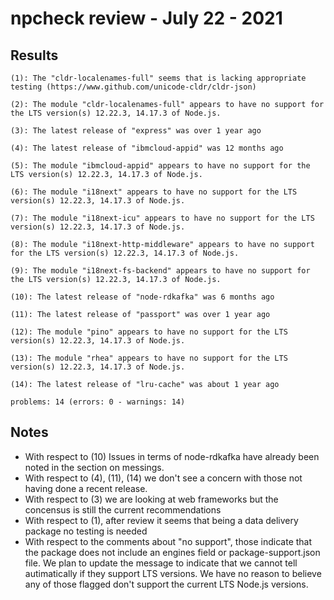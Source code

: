 

# npcheck review - July 22 - 2021

## Results

```shell
(1): The "cldr-localenames-full" seems that is lacking appropriate testing (https://www.github.com/unicode-cldr/cldr-json)

(2): The module "cldr-localenames-full" appears to have no support for the LTS version(s) 12.22.3, 14.17.3 of Node.js.

(3): The latest release of "express" was over 1 year ago

(4): The latest release of "ibmcloud-appid" was 12 months ago

(5): The module "ibmcloud-appid" appears to have no support for the LTS version(s) 12.22.3, 14.17.3 of Node.js.

(6): The module "i18next" appears to have no support for the LTS version(s) 12.22.3, 14.17.3 of Node.js.

(7): The module "i18next-icu" appears to have no support for the LTS version(s) 12.22.3, 14.17.3 of Node.js.

(8): The module "i18next-http-middleware" appears to have no support for the LTS version(s) 12.22.3, 14.17.3 of Node.js.

(9): The module "i18next-fs-backend" appears to have no support for the LTS version(s) 12.22.3, 14.17.3 of Node.js.

(10): The latest release of "node-rdkafka" was 6 months ago

(11): The latest release of "passport" was over 1 year ago

(12): The module "pino" appears to have no support for the LTS version(s) 12.22.3, 14.17.3 of Node.js.

(13): The module "rhea" appears to have no support for the LTS version(s) 12.22.3, 14.17.3 of Node.js.

(14): The latest release of "lru-cache" was about 1 year ago

problems: 14 (errors: 0 - warnings: 14)
```

## Notes

* With respect to (10) Issues in terms of node-rdkafka have already been noted in the section on messings.
* With respect to (4), (11), (14) we don't see a concern with those not having done a recent release.
* With respect to (3) we are looking at web frameworks but the concensus is still the current recommendations
* With respect to (1), after review it seems that being a data delivery package no testing is needed
* With respect to the comments about "no support", those indicate that the package does not include
 an engines field or package-support.json file. We plan to update the message to indicate that we
  cannot tell autimatically if they support LTS versions. We have no reason to believe any of those
  flagged don't support the current LTS Node.js versions.
